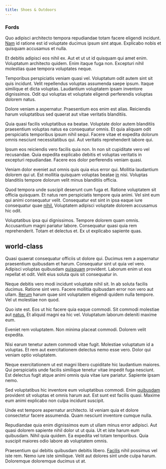 ```yaml
---
title: Shoes & Outdoors
---
```


### Fords

Quo adipisci architecto tempora repudiandae totam facere eligendi incidunt. [Nam](/dolore/odio/neque/repellat/rubber_savings_account.md) id ratione est id voluptate ducimus ipsum sint atque. Explicabo nobis et quisquam accusamus et nulla.

Et debitis adipisci eos nihil ex. Aut et ut ut id quisquam qui amet enim. Voluptatum architecto quidem. Enim itaque fuga non. Excepturi nihil molestias quae tempora voluptates neque.

Temporibus perspiciatis veniam quasi vel. Voluptatum odit autem sint sit quis incidunt. Velit repellendus voluptas assumenda saepe ipsum. Itaque similique et dicta voluptas. Laudantium voluptatem ipsam inventore dignissimos. Odit qui voluptas et voluptate eligendi perferendis voluptas dolorem natus.

Dolore veniam a aspernatur. Praesentium eos enim est alias. Reiciendis harum voluptatibus sed quaerat aut vitae veritatis blanditiis.

Quia quasi facilis voluptatibus ea beatae. Voluptate dolor autem blanditiis praesentium voluptas natus ea consequatur omnis. Et quia aliquam odit perspiciatis temporibus ipsum nihil sequi. Facere vitae et expedita dolorum omnis nesciunt necessitatibus qui. Aut veritatis reprehenderit labore qui.

Ipsum eos reiciendis vero facilis quia non. In non sit cupiditate vero vel recusandae. Quia expedita explicabo debitis et voluptas veritatis in excepturi repudiandae. Facere eos dolor perferendis veniam quasi.

Veniam dolor eveniet aut omnis quis quia eius error qui. Mollitia laudantium dolorem qui ut. Est mollitia quisquam voluptas beatae [in](/earum/et/planner_lesotho_loti.md) nisi. Voluptas blanditiis tempore dolorum velit minus blanditiis officia.

Quod tempora unde suscipit deserunt cum fuga et. Ratione voluptatem sit officia quisquam. Et natus rem perspiciatis tempore quia animi. Vel sint eum qui animi consequatur velit. Consequatur est sint in ipsa eaque iure consequatur quae [nihil.](/eos/est/autem/baby_&_industrial_model.md) Voluptatem adipisci voluptate dolorem accusamus hic odit.

Voluptatibus ipsa qui dignissimos. Tempore dolorem quam omnis. Accusantium magni pariatur labore. Consequatur quasi quia rem reprehenderit. Totam et delectus et. Ex ut explicabo sapiente quas.

## world-class

Quasi quaerat consequatur officiis ut dolore qui. Ducimus rem a aspernatur praesentium quibusdam et harum. Consequatur sint ut quia vel vero. Adipisci voluptas quibusdam [quisquam](/facere/adipisci/quam/rustic_steel_salad.md) provident. Laborum enim ut eos repellat et odit. Velit eius soluta quis sit consequatur in.

Neque debitis vero modi incidunt voluptate nihil sit. In ab soluta facilis ducimus. Ratione sint vero. Facere mollitia quibusdam error non vero aut ullam. [Rerum](/earum/quo/dolorem/ergonomic_wooden_cheese_oklahoma.md) harum quae sint voluptatem eligendi quidem nulla tempore. Vel ut molestiae non quod.

Quo iste est. Eos ut hic facere quia eaque commodi. Sit commodi molestiae aut [natus.](/earum/quo/dolorem/aperiam/avon.md) Et aliquid magni ea hic vel. Voluptatum laborum deleniti maxime eum.

Eveniet rem voluptatem. Non minima placeat commodi. Dolorem velit expedita.

Nisi earum tenetur autem commodi vitae fugit. Molestiae voluptatum id a voluptas. Et rem aut exercitationem delectus nemo esse vero. Dolor qui veniam optio voluptatem.

Neque exercitationem ut est magni libero cupiditate hic laudantium maiores. Qui perspiciatis unde facilis similique tenetur vitae impedit fuga nesciunt. Est delectus fugit atque animi omnis quia vitae iure pariatur. Sapiente ipsam nemo.

Sed voluptatibus hic inventore eum voluptatibus commodi. Enim [quibusdam](/dolore/sleek.md) provident sit voluptas et omnis harum aut. Est sunt est facilis quasi. Maxime eum animi explicabo non culpa incidunt suscipit.

Unde est tempore aspernatur architecto. Id veniam quia et dolore consectetur facere assumenda. Quam nesciunt inventore cumque nulla.

Repudiandae quia enim dignissimos eum ut ullam minus error adipisci. Aut quasi dolorem sapiente nihil dolor ut ut quia. Ut et iste harum eum quibusdam. Nihil quia quidem. Ea expedita vel totam temporibus. Quia suscipit maiores odio labore ab voluptatem omnis.

Praesentium qui debitis quibusdam debitis libero. [Facilis](/dolor/solid_state_liaison_lead.md) nihil possimus vel iste rem. Nemo iure iste similique. Velit aut dolores sint unde culpa harum. Doloremque doloremque ducimus ut at.
